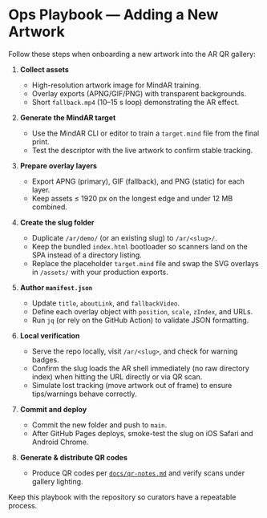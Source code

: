 # Ops Playbook — Adding a New Artwork

Follow these steps when onboarding a new artwork into the AR QR gallery:

1. **Collect assets**
   - High-resolution artwork image for MindAR training.
   - Overlay exports (APNG/GIF/PNG) with transparent backgrounds.
   - Short `fallback.mp4` (10–15 s loop) demonstrating the AR effect.

2. **Generate the MindAR target**
   - Use the MindAR CLI or editor to train a `target.mind` file from the final print.
   - Test the descriptor with the live artwork to confirm stable tracking.

3. **Prepare overlay layers**
   - Export APNG (primary), GIF (fallback), and PNG (static) for each layer.
   - Keep assets ≤ 1920 px on the longest edge and under 12 MB combined.

4. **Create the slug folder**
   - Duplicate `/ar/demo/` (or an existing slug) to `/ar/<slug>/`.
   - Keep the bundled `index.html` bootloader so scanners land on the SPA instead of a directory listing.
   - Replace the placeholder `target.mind` file and swap the SVG overlays in `/assets/` with your production exports.

5. **Author `manifest.json`**
   - Update `title`, `aboutLink`, and `fallbackVideo`.
   - Define each overlay object with `position`, `scale`, `zIndex`, and URLs.
   - Run `jq` (or rely on the GitHub Action) to validate JSON formatting.

6. **Local verification**
   - Serve the repo locally, visit `/ar/<slug>`, and check for warning badges.
   - Confirm the slug loads the AR shell immediately (no raw directory index) when hitting the URL directly or via QR scan.
   - Simulate lost tracking (move artwork out of frame) to ensure tips/warnings behave correctly.

7. **Commit and deploy**
   - Commit the new folder and push to `main`.
   - After GitHub Pages deploys, smoke-test the slug on iOS Safari and Android Chrome.

8. **Generate & distribute QR codes**
   - Produce QR codes per [`docs/qr-notes.md`](./qr-notes.md) and verify scans under gallery lighting.

Keep this playbook with the repository so curators have a repeatable process.
